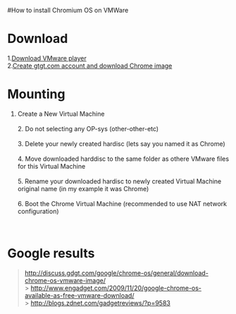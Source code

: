 #How to install Chromium OS on VMWare

# Download

1.[Download VMware player](http://www.vmware.com/products/player/)
<br>2.<a href='http://gdgt.com/google/chrome-os/download/'>Create gtgt.com account and download Chrome image</a>

<h1>Mounting</h1>

1. Create a New Virtual Machine<br>
<br>2. Do not selecting any OP-sys (other-other-etc)<br>
<br>3. Delete your newly created hardisc (lets say you named it as Chrome)<br>
<br>4. Move downloaded harddisc to the same folder as othere VMware files for this Virtual Machine<br>
<br>5. Rename your downloaded hardisc to newly created Virtual Machine original name (in my example it was Chrome)<br>
<br>6. Boot the Chrome Virtual Machine (recommended to use NAT network configuration)<br>
<br>
<h1>Google results</h1>

> <a href='http://discuss.gdgt.com/google/chrome-os/general/download-chrome-os-vmware-image/'>http://discuss.gdgt.com/google/chrome-os/general/download-chrome-os-vmware-image/</a>
<br>> <a href='http://www.engadget.com/2009/11/20/google-chrome-os-available-as-free-vmware-download/'>http://www.engadget.com/2009/11/20/google-chrome-os-available-as-free-vmware-download/</a>
<br>> <a href='http://blogs.zdnet.com/gadgetreviews/?p=9583'>http://blogs.zdnet.com/gadgetreviews/?p=9583</a>